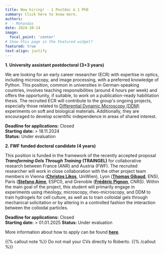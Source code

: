 ```yaml
---
title: Now hiring! - 1 Postdoc & 1 PhD
summary: Click here to know more.
authors:
#  - Mohandas
date: 2024-10-14
image:
  focal_point: 'center'
# Show this page in the Featured widget?
featured: true
text-align: justify
---
```


<!--more-->
**1. University assistant postdoctoral (3+3 years)**

We are looking for an early career researcher (ECR) with expertise in optics, including microscopy, and image processing, with a preferred knowledge of Python. This position, common in universities in German-speaking countries, involves teaching responsibilities (around 4 hours per week) and offers the opportunity, if suitable, to work on a publication-ready habilitation thesis. The recruited ECR will contribute to the group's ongoing projects, especially those related to [Differential Dynamic Microscopy (DDM)](https://journals.aps.org/prl/abstract/10.1103/PhysRevLett.100.188102) experiments on soft and biological materials. Additionally, they are encouraged to develop scientific independence in areas of shared interest.

**Deadline for applications:** Closed\
**Starting date:** > 18.11.2024\
**Status:** Under evaluation


**2. FWF funded doctoral candidate (4 years)**

This position is funded in the framework of the recently accepted proposal ***Transforming Gels Through Training*** **(TRAINGEL)** for collaborative research between France (ANR) and Austria (FWF). The recruited researcher will work in close collaboration with the other project team members in Vienna (**[Christos Likos](https://comp-phys.univie.ac.at/likos/)**, UniWien), Lyon (**[Thomas Gibaud](https://perso.ens-lyon.fr/thomas.gibaud/)**, ENS), Paris (**[Stefano Aime](https://sites.google.com/view/steaime/home?authuser=0)**, ESPCI), and Grenoble (**[Frédéric Pignon](https://sites.google.com/site/fredericpignon)**, CNRS). Within the main goal of the project, this student will primarily engage in experiments using rheology, microscopy, rheo-microscopy, and DDM to train hydrogels for cell culture, as well as to train colloidal gels through mechanical solicitation or by altering in a controlled fashion the interaction between the colloidal particles.

**Deadline for applications:** Closed\
**Starting date:** > 01.01.2025
**Status:** Under evaluation

More information about how to apply can be found **[here](https://drive.google.com/file/d/1aWDUbgUNkUQTe8ecDYUc7MQB_UNacg5p/view?usp=sharing)**.


{{% callout note %}}
Do not mail your CVs directly to Roberto.
{{% /callout %}}